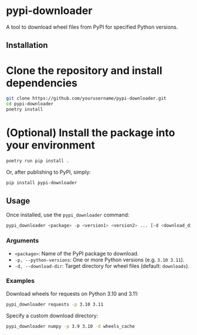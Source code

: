 # pypi-downloader

A tool to download wheel files from PyPI for specified Python versions.

## Installation

# Clone the repository and install dependencies
```bash
git clone https://github.com/yourusername/pypi-downloader.git
cd pypi-downloader
poetry install
```

# (Optional) Install the package into your environment
```bash
poetry run pip install .
```

Or, after publishing to PyPI, simply:
```bash
pip install pypi-downloader
```

## Usage

Once installed, use the `pypi_downloader` command:
```bash
pypi_downloader <package> -p <version1> <version2> ... [-d <download_dir>]
```

### Arguments

- `<package>`: Name of the PyPI package to download.
- `-p, --python-versions`: One or more Python versions (e.g. `3.10 3.11`).
- `-d, --download-dir`: Target directory for wheel files (default: `downloads`).

### Examples

Download wheels for requests on Python 3.10 and 3.11:
```bash
pypi_downloader requests -p 3.10 3.11
```

Specify a custom download directory:
```bash
pypi_downloader numpy -p 3.9 3.10 -d wheels_cache
```
